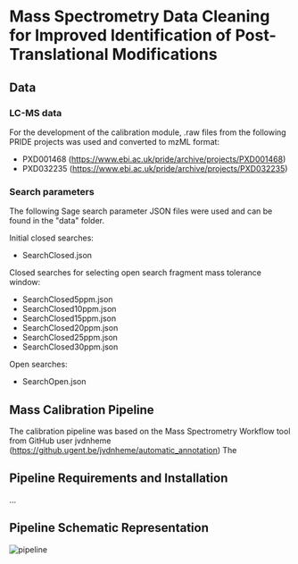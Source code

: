 # Mass Spectrometry Data Cleaning for Improved Identification of Post-Translational Modifications
## Data
### LC-MS data
For the development of the calibration module, .raw files from the following PRIDE projects was used and converted to mzML format:
- PXD001468 (https://www.ebi.ac.uk/pride/archive/projects/PXD001468)
- PXD032235 (https://www.ebi.ac.uk/pride/archive/projects/PXD032235)

### Search parameters
The following Sage search parameter JSON files were used and can be found in the "data" folder.

Initial closed searches:
- SearchClosed.json

Closed searches for selecting open search fragment mass tolerance window:
- SearchClosed5ppm.json
- SearchClosed10ppm.json
- SearchClosed15ppm.json
- SearchClosed20ppm.json
- SearchClosed25ppm.json
- SearchClosed30ppm.json

Open searches:
- SearchOpen.json

## Mass Calibration Pipeline
The calibration pipeline was based on the Mass Spectrometry Workflow tool from GitHub user jvdnheme (https://github.ugent.be/jvdnheme/automatic_annotation)
The

## Pipeline Requirements and Installation
...
## Pipeline Schematic Representation
![pipeline](https://github.com/NathanMRX2404/Thesis_BiomedicalSciences_MarckxNathan/assets/119006891/7553eb76-0b04-4767-bf4f-028d807a217d)
